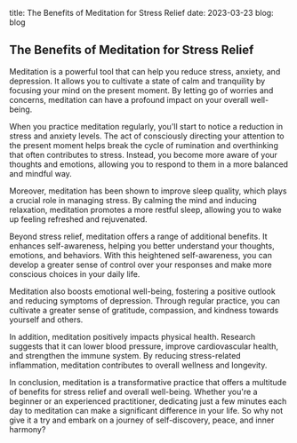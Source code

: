 title: The Benefits of Meditation for Stress Relief
date: 2023-03-23
blog: blog

## The Benefits of Meditation for Stress Relief

Meditation is a powerful tool that can help you reduce stress, anxiety, and depression. It allows you to cultivate a state of calm and tranquility by focusing your mind on the present moment. By letting go of worries and concerns, meditation can have a profound impact on your overall well-being.

When you practice meditation regularly, you'll start to notice a reduction in stress and anxiety levels. The act of consciously directing your attention to the present moment helps break the cycle of rumination and overthinking that often contributes to stress. Instead, you become more aware of your thoughts and emotions, allowing you to respond to them in a more balanced and mindful way.

Moreover, meditation has been shown to improve sleep quality, which plays a crucial role in managing stress. By calming the mind and inducing relaxation, meditation promotes a more restful sleep, allowing you to wake up feeling refreshed and rejuvenated.

Beyond stress relief, meditation offers a range of additional benefits. It enhances self-awareness, helping you better understand your thoughts, emotions, and behaviors. With this heightened self-awareness, you can develop a greater sense of control over your responses and make more conscious choices in your daily life.

Meditation also boosts emotional well-being, fostering a positive outlook and reducing symptoms of depression. Through regular practice, you can cultivate a greater sense of gratitude, compassion, and kindness towards yourself and others.

In addition, meditation positively impacts physical health. Research suggests that it can lower blood pressure, improve cardiovascular health, and strengthen the immune system. By reducing stress-related inflammation, meditation contributes to overall wellness and longevity.

In conclusion, meditation is a transformative practice that offers a multitude of benefits for stress relief and overall well-being. Whether you're a beginner or an experienced practitioner, dedicating just a few minutes each day to meditation can make a significant difference in your life. So why not give it a try and embark on a journey of self-discovery, peace, and inner harmony?